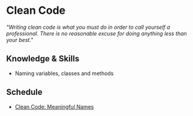 # Clean Code
*"Writing clean code is what you must do in order to call yourself a professional.
There is no reasonable excuse for doing anything less than your best."*

## Knowledge & Skills
 - Naming variables, classes and methods

## Schedule
 - [Clean Code: Meaningful Names](meaningful-names)
